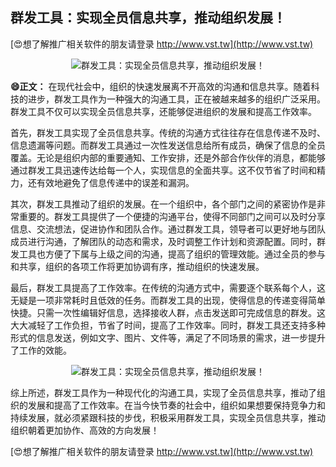 ## **群发工具：实现全员信息共享，推动组织发展！**

[😍想了解推广相关软件的朋友请登录 http://www.vst.tw](http://www.vst.tw)

 <center><img src="https://vst.tw/MP4/tuiguang/png/1.png" alt="群发工具：实现全员信息共享，推动组织发展！"></center>

**😄正文：**
在现代社会中，组织的快速发展离不开高效的沟通和信息共享。随着科技的进步，群发工具作为一种强大的沟通工具，正在被越来越多的组织广泛采用。群发工具不仅可以实现全员信息共享，还能够促进组织的发展和提高工作效率。

首先，群发工具实现了全员信息共享。传统的沟通方式往往存在信息传递不及时、信息遗漏等问题。而群发工具通过一次性发送信息给所有成员，确保了信息的全员覆盖。无论是组织内部的重要通知、工作安排，还是外部合作伙伴的消息，都能够通过群发工具迅速传达给每一个人，实现信息的全面共享。这不仅节省了时间和精力，还有效地避免了信息传递中的误差和漏洞。

其次，群发工具推动了组织的发展。在一个组织中，各个部门之间的紧密协作是非常重要的。群发工具提供了一个便捷的沟通平台，使得不同部门之间可以及时分享信息、交流想法，促进协作和团队合作。通过群发工具，领导者可以更好地与团队成员进行沟通，了解团队的动态和需求，及时调整工作计划和资源配置。同时，群发工具也方便了下属与上级之间的沟通，提高了组织的管理效能。通过全员的参与和共享，组织的各项工作将更加协调有序，推动组织的快速发展。

最后，群发工具提高了工作效率。在传统的沟通方式中，需要逐个联系每个人，这无疑是一项非常耗时且低效的任务。而群发工具的出现，使得信息的传递变得简单快捷。只需一次性编辑好信息，选择接收人群，点击发送即可完成信息的群发。这大大减轻了工作负担，节省了时间，提高了工作效率。同时，群发工具还支持多种形式的信息发送，例如文字、图片、文件等，满足了不同场景的需求，进一步提升了工作的效能。

 <center><img src="https://vst.tw/MP4/tuiguang/png/1.png" alt="群发工具：实现全员信息共享，推动组织发展！"></center>

综上所述，群发工具作为一种现代化的沟通工具，实现了全员信息共享，推动了组织的发展和提高了工作效率。在当今快节奏的社会中，组织如果想要保持竞争力和持续发展，就必须紧跟科技的步伐，积极采用群发工具，实现全员信息共享，推动组织朝着更加协作、高效的方向发展！

[😍想了解推广相关软件的朋友请登录 http://www.vst.tw](http://www.vst.tw)



